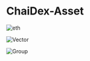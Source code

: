 # ChaiDex-Asset

![eth](https://github.com/Rahul-Prasad-07/Asset/assets/99068989/d8f60f33-2f5e-4100-9d30-99afe1bb789f)


![Vector](https://github.com/Rahul-Prasad-07/Asset/assets/99068989/09b1a15b-e99c-46d9-ab2c-750cb5dc4445)


![Group](https://github.com/Rahul-Prasad-07/Asset/assets/99068989/922ec832-6922-4519-9adf-7705465edf14)
